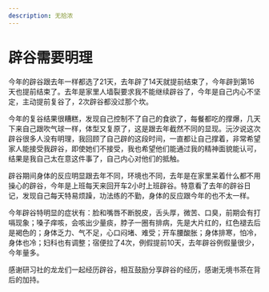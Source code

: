```yaml
---
description: 无拾浓
---
```


# 辟谷需要明理

今年的辟谷跟去年一样都选了21天，去年辟了14天就提前结束了，今年辟到第16天也提前结束了。去年是家里人墙裂要求我不能继续辟谷了，今年是自己内心不坚定，主动提前复谷了，2次辟谷都没过那个坎。

今年的复谷结果很糟糕，发现自己控制不了自己的食欲了，每餐都吃的撑爆，几天下来自己跟吹气球一样，体型又复原了，这是跟去年截然不同的显现。沅汐说这次辟谷很多人没有明理，我回顾了自己辟的这段时间，一直都让自己撑着，非常希望家人能接受我辟谷，即使她们不接受，我也希望他们能通过我的精神面貌能认可，结果是我自己太在意这件事了，自己内心对他们的抵触。

辟谷期间身体的反应明显跟去年不同，环境也不同，去年是在家里呆着什么都不用操心的辟谷，今年是上班每天来回开车2小时上班辟谷。特意看了去年的辟谷日记，发现自己每天特易烦躁，功法练的不勤，身体的反应跟今年的也不太一样。

今年辟谷特明显的症状有：脸和嘴唇不断脱皮，舌头厚，微苦、口臭，前期会有打嗝现象；嗓子痒咳，会咳出少量痰，脖子一圈有排病，先是大片红的，红色褪去后是褐色的；身体乏力、气不足，心口闷堵、难受；开车腰酸胀；身体排寒，怕冷，身体也冷；妇科也有调整；宿便拉了4次，例假提前10天，去年辟谷例假量很少，今年量多。

感谢研习社的龙龙们一起经历辟谷，相互鼓励分享辟谷的经历，感谢无境书茶在背后的加持。

